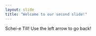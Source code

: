 ```yaml
---
layout: slide
title: "Welcome to our second slide!"
---
```

Schei-e Till!
Use the left arrow to go back!
